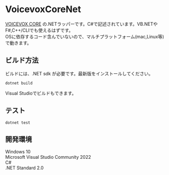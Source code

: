 # VoicevoxCoreNet
[VOICEVOX CORE](https://github.com/VOICEVOX/voicevox_core) の.NETラッパーです。C#で記述されています。VB.NETやF#,C++/CLIでも使えるはずです。  
OSに依存するコード含んでいないので、マルチプラットフォーム(mac,Linux等)で動きます。

## ビルド方法
ビルドには、.NET sdk が必要です。最新版をインストールしてください。

```
dotnet build
```

Visual Studioでビルドもできます。

## テスト
```
dotnet test
```

## 開発環境
Windows 10  
Microsoft Visual Studio Community 2022  
C#  
.NET Standard 2.0
